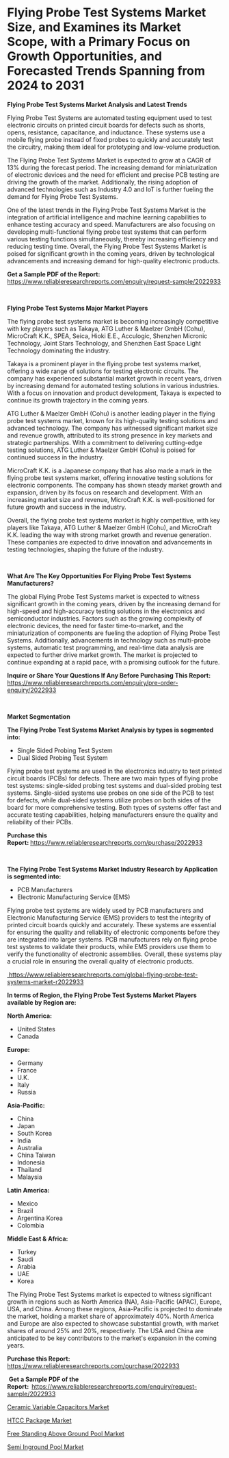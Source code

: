 <p><h1>Flying Probe Test Systems Market Size, and Examines its Market Scope, with a Primary Focus on Growth Opportunities, and Forecasted Trends Spanning from 2024 to 2031</h1></p><p><strong>Flying Probe Test Systems Market Analysis and Latest Trends</strong></p>
<p><p>Flying Probe Test Systems are automated testing equipment used to test electronic circuits on printed circuit boards for defects such as shorts, opens, resistance, capacitance, and inductance. These systems use a mobile flying probe instead of fixed probes to quickly and accurately test the circuitry, making them ideal for prototyping and low-volume production.</p><p>The Flying Probe Test Systems Market is expected to grow at a CAGR of 13% during the forecast period. The increasing demand for miniaturization of electronic devices and the need for efficient and precise PCB testing are driving the growth of the market. Additionally, the rising adoption of advanced technologies such as Industry 4.0 and IoT is further fueling the demand for Flying Probe Test Systems.</p><p>One of the latest trends in the Flying Probe Test Systems Market is the integration of artificial intelligence and machine learning capabilities to enhance testing accuracy and speed. Manufacturers are also focusing on developing multi-functional flying probe test systems that can perform various testing functions simultaneously, thereby increasing efficiency and reducing testing time. Overall, the Flying Probe Test Systems Market is poised for significant growth in the coming years, driven by technological advancements and increasing demand for high-quality electronic products.</p></p>
<p><strong>Get a Sample PDF of the Report:&nbsp;</strong> <a href="https://www.reliableresearchreports.com/enquiry/request-sample/2022933">https://www.reliableresearchreports.com/enquiry/request-sample/2022933</a></p>
<p>&nbsp;</p>
<p><strong>Flying Probe Test Systems Major Market Players</strong></p>
<p><p>The flying probe test systems market is becoming increasingly competitive with key players such as Takaya, ATG Luther & Maelzer GmbH (Cohu), MicroCraft K.K., SPEA, Seica, Hioki E.E., Acculogic, Shenzhen Micronic Technology, Joint Stars Technology, and Shenzhen East Space Light Technology dominating the industry.</p><p>Takaya is a prominent player in the flying probe test systems market, offering a wide range of solutions for testing electronic circuits. The company has experienced substantial market growth in recent years, driven by increasing demand for automated testing solutions in various industries. With a focus on innovation and product development, Takaya is expected to continue its growth trajectory in the coming years.</p><p>ATG Luther & Maelzer GmbH (Cohu) is another leading player in the flying probe test systems market, known for its high-quality testing solutions and advanced technology. The company has witnessed significant market size and revenue growth, attributed to its strong presence in key markets and strategic partnerships. With a commitment to delivering cutting-edge testing solutions, ATG Luther & Maelzer GmbH (Cohu) is poised for continued success in the industry.</p><p>MicroCraft K.K. is a Japanese company that has also made a mark in the flying probe test systems market, offering innovative testing solutions for electronic components. The company has shown steady market growth and expansion, driven by its focus on research and development. With an increasing market size and revenue, MicroCraft K.K. is well-positioned for future growth and success in the industry.</p><p>Overall, the flying probe test systems market is highly competitive, with key players like Takaya, ATG Luther & Maelzer GmbH (Cohu), and MicroCraft K.K. leading the way with strong market growth and revenue generation. These companies are expected to drive innovation and advancements in testing technologies, shaping the future of the industry.</p></p>
<p>&nbsp;</p>
<p><strong>What Are The Key Opportunities For Flying Probe Test Systems Manufacturers?</strong></p>
<p><p>The global Flying Probe Test Systems market is expected to witness significant growth in the coming years, driven by the increasing demand for high-speed and high-accuracy testing solutions in the electronics and semiconductor industries. Factors such as the growing complexity of electronic devices, the need for faster time-to-market, and the miniaturization of components are fueling the adoption of Flying Probe Test Systems. Additionally, advancements in technology such as multi-probe systems, automatic test programming, and real-time data analysis are expected to further drive market growth. The market is projected to continue expanding at a rapid pace, with a promising outlook for the future.</p></p>
<p><strong>Inquire or Share Your Questions If Any Before Purchasing This Report:</strong> <a href="https://www.reliableresearchreports.com/enquiry/pre-order-enquiry/2022933">https://www.reliableresearchreports.com/enquiry/pre-order-enquiry/2022933</a></p>
<p>&nbsp;</p>
<p><strong>Market Segmentation</strong></p>
<p><strong>The Flying Probe Test Systems Market Analysis by types is segmented into:</strong></p>
<p><ul><li>Single Sided Probing Test System</li><li>Dual Sided Probing Test System</li></ul></p>
<p><p>Flying probe test systems are used in the electronics industry to test printed circuit boards (PCBs) for defects. There are two main types of flying probe test systems: single-sided probing test systems and dual-sided probing test systems. Single-sided systems use probes on one side of the PCB to test for defects, while dual-sided systems utilize probes on both sides of the board for more comprehensive testing. Both types of systems offer fast and accurate testing capabilities, helping manufacturers ensure the quality and reliability of their PCBs.</p></p>
<p><strong>Purchase this Report:&nbsp;</strong><a href="https://www.reliableresearchreports.com/purchase/2022933">https://www.reliableresearchreports.com/purchase/2022933</a></p>
<p>&nbsp;</p>
<p><strong>The Flying Probe Test Systems Market Industry Research by Application is segmented into:</strong></p>
<p><ul><li>PCB Manufacturers</li><li>Electronic Manufacturing Service (EMS)</li></ul></p>
<p><p>Flying probe test systems are widely used by PCB manufacturers and Electronic Manufacturing Service (EMS) providers to test the integrity of printed circuit boards quickly and accurately. These systems are essential for ensuring the quality and reliability of electronic components before they are integrated into larger systems. PCB manufacturers rely on flying probe test systems to validate their products, while EMS providers use them to verify the functionality of electronic assemblies. Overall, these systems play a crucial role in ensuring the overall quality of electronic products.</p></p>
<p><a href="https://www.reliableresearchreports.com/global-flying-probe-test-systems-market-r2022933">&nbsp;https://www.reliableresearchreports.com/global-flying-probe-test-systems-market-r2022933</a></p>
<p><strong>In terms of Region, the Flying Probe Test Systems Market Players available by Region are:</strong></p>
<p>
    <p> <strong> North America: </strong>
        <ul>
            <li>United States</li>
            <li>Canada</li>
        </ul>
        </p> 
    <p> <strong> Europe: </strong>
        <ul>
            <li>Germany</li>
            <li>France</li>
            <li>U.K.</li>
            <li>Italy</li>
            <li>Russia</li>
        </ul>
        </p> 
    <p> <strong> Asia-Pacific: </strong>
        <ul>
            <li>China</li>
            <li>Japan</li>
            <li>South Korea</li>
            <li>India</li>
            <li>Australia</li>
            <li>China Taiwan</li>
            <li>Indonesia</li>
            <li>Thailand</li>
            <li>Malaysia</li>
        </ul>
        </p> 
    <p> <strong> Latin America: </strong>
        <ul>
            <li>Mexico</li>
            <li>Brazil</li>
            <li>Argentina Korea</li>
            <li>Colombia</li>
        </ul>
        </p> 
    <p> <strong> Middle East & Africa: </strong>
        <ul>
            <li>Turkey</li>
            <li>Saudi</li>
            <li>Arabia</li>
            <li>UAE</li>
            <li>Korea</li>
        </ul>
    </p>
    </p>
<p><p>The Flying Probe Test Systems market is expected to witness significant growth in regions such as North America (NA), Asia-Pacific (APAC), Europe, USA, and China. Among these regions, Asia-Pacific is projected to dominate the market, holding a market share of approximately 40%. North America and Europe are also expected to showcase substantial growth, with market shares of around 25% and 20%, respectively. The USA and China are anticipated to be key contributors to the market's expansion in the coming years.</p></p>
<p><strong>Purchase this Report: </strong><a href="https://www.reliableresearchreports.com/purchase/2022933">https://www.reliableresearchreports.com/purchase/2022933</a></p>
<p>&nbsp;<strong>Get a Sample PDF of the Report:&nbsp;&nbsp;</strong><a href="https://www.reliableresearchreports.com/enquiry/request-sample/2022933">https://www.reliableresearchreports.com/enquiry/request-sample/2022933</a></p>
<p><strong></strong></p>
<p><p><a href="https://medium.com/@connor.marshall794/ceramic-variable-capacitors-market-outlook-complete-industry-analysis-2024-to-2031-76369e35950e">Ceramic Variable Capacitors Market</a></p><p><a href="https://medium.com/@colin.burgess8756/insights-into-the-htcc-package-market-size-which-is-expanding-with-a-9-7-cagr-from-2024-2031-7843f84037d6">HTCC Package Market</a></p><p><a href="https://github.com/nafiafirdania/Market-Research-Report-List-1/blob/main/free-standing-above-ground-pool-market.md">Free Standing Above Ground Pool Market</a></p><p><a href="https://github.com/faisalayoob601/Market-Research-Report-List-1/blob/main/semi-inground-pool-market.md">Semi Inground Pool Market</a></p></p>